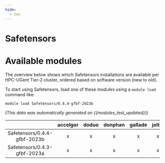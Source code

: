 ```yaml
---
hide:
  - toc
---
```


Safetensors
===========

# Available modules


The overview below shows which Safetensors installations are available per HPC-UGent Tier-2 cluster, ordered based on software version (new to old).

To start using Safetensors, load one of these modules using a `module load` command like:

```shell
module load Safetensors/0.4.4-gfbf-2023b
```

*(This data was automatically generated on {{modules_last_updated}})*  

| |accelgor|doduo|donphan|gallade|joltik|shinx|
| :---: | :---: | :---: | :---: | :---: | :---: | :---: |
|Safetensors/0.4.4-gfbf-2023b|x|x|x|x|x|x|
|Safetensors/0.4.3-gfbf-2023a|x|x|x|x|x|x|
